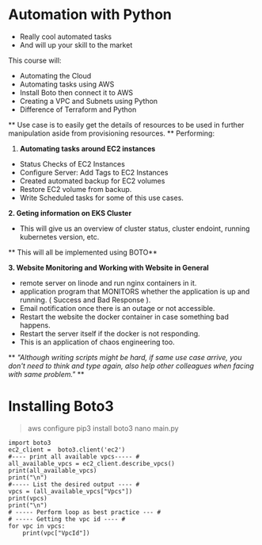 # Automation with Python
- Really cool automated tasks
- And will up your skill to the market

This course will:
- Automating the Cloud
- Automating tasks using AWS
- Install Boto then connect it to AWS
- Creating a VPC and Subnets using Python
- Difference of Terraform and Python

** Use case is to easily get the details of resources to be used in further manipulation aside from provisioning resources. **
Performing:
1. **Automating tasks around EC2 instances**
- Status Checks of EC2 Instances
- Configure Server: Add Tags to EC2 Instances
- Created automated backup for EC2 volumes
- Restore EC2 volume from backup.
- Write Scheduled tasks for some of this use cases.

**2. Geting information on EKS Cluster**
- This will give us an overview of cluster status, cluster endoint, running kubernetes version, etc.

** This will all be implemented using BOTO**


**3. Website Monitoring and Working with Website in General**
- remote server on linode and run nginx containers in it.
- application program that MONITORS whether the application is up and running. ( Success and Bad Response ).
- Email notification once there is an outage or not accessible. 
- Restart the website the docker container in case something bad happens.
- Restart the server itself if the docker is not responding.
- This is an application of chaos engineering too.


** *"Although writing scripts might be hard, if same use case arrive, you don't need to think and type again, also help other colleagues when facing with same problem."* **

# Installing Boto3
> aws configure
> pip3 install boto3
> nano main.py
```
import boto3
ec2_client =  boto3.client('ec2')
#---- print all available vpcs----- #
all_available_vpcs = ec2_client.describe_vpcs()
print(all_available_vpcs)
print("\n")
#----- List the desired output ---- #
vpcs = (all_available_vpcs["Vpcs"])
print(vpcs)
print("\n")
# ----- Perform loop as best practice --- #
# ----- Getting the vpc id ---- #
for vpc in vpcs:
	print(vpc["VpcId"])
```
